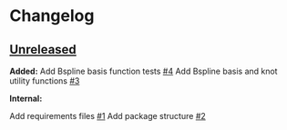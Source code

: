 # Changelog

<!-- ## [Unreleased](https://github.com/enthought/seismic-labeling/tree/HEAD) -->

<!-- [Full Changelog](https://github.com/enthought/seismic-labeling/compare/<LATESTVERSION>...HEAD) -->

<!-- ### Release notes: -->

<!-- **Added:** -->

<!-- **Changed:** -->

<!-- **Deprecated:** -->

<!-- **Removed:** -->

<!-- **Fixed:** -->

<!-- **Security:** -->

<!-- **Internal:** -->

## [Unreleased](https://github.com/enthought/seismic-labeling/tree/HEAD)

**Added:**
Add Bspline basis function tests [#4](https://github.com/stpotter16/specklesnake/pull/4)
Add Bspline basis and knot utility functions [#3](https://github.com/stpotter16/specklesnake/pull/3)

**Internal:**

Add requirements files [#1](https://github.com/stpotter16/specklesnake/pull/1)
Add package structure [#2](https://github.com/stpotter16/specklesnake/pull/2)

